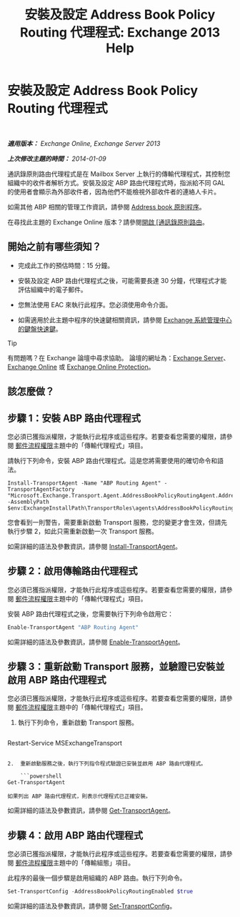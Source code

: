 ﻿---
title: '安裝及設定 Address Book Policy Routing 代理程式: Exchange 2013 Help'
TOCTitle: 安裝及設定 Address Book Policy Routing 代理程式
ms:assetid: 20e8a43d-4508-4388-a2c9-aa3073593cc2
ms:mtpsurl: https://technet.microsoft.com/zh-tw/library/JJ907308(v=EXCHG.150)
ms:contentKeyID: 51409165
ms.date: 05/21/2018
mtps_version: v=EXCHG.150
ms.translationtype: MT
---

# 安裝及設定 Address Book Policy Routing 代理程式

 

_**適用版本：** Exchange Online, Exchange Server 2013_

_**上次修改主題的時間：** 2014-01-09_

通訊錄原則路由代理程式是在 Mailbox Server 上執行的傳輸代理程式，其控制您組織中的收件者解析方式。安裝及設定 ABP 路由代理程式時，指派給不同 GAL 的使用者會顯示為外部收件者，因為他們不能檢視外部收件者的連絡人卡片。

如需其他 ABP 相關的管理工作資訊，請參閱 [Address book 原則程序](address-book-policy-procedures-exchange-2013-help.md)。

在尋找此主題的 Exchange Online 版本？請參閱[開啟 \[通訊錄原則路由](https://technet.microsoft.com/zh-tw/library/jj891095\(v=exchg.150\))。

## 開始之前有哪些須知？

  - 完成此工作的預估時間：15 分鐘。

  - 安裝及設定 ABP 路由代理程式之後，可能需要長達 30 分鐘，代理程式才能評估組織中的電子郵件。

  - 您無法使用 EAC 來執行此程序。您必須使用命令介面。

  - 如需適用於此主題中程序的快速鍵相關資訊，請參閱 [Exchange 系統管理中心的鍵盤快速鍵](keyboard-shortcuts-in-the-exchange-admin-center-exchange-online-protection-help.md)。


> [!TIP]  
> 有問題嗎？在 Exchange 論壇中尋求協助。 論壇的網址為：<a href="https://go.microsoft.com/fwlink/p/?linkid=60612">Exchange Server</a>、 <a href="https://go.microsoft.com/fwlink/p/?linkid=267542">Exchange Online</a> 或 <a href="https://go.microsoft.com/fwlink/p/?linkid=285351">Exchange Online Protection</a>。




## 該怎麼做？

## 步驟 1：安裝 ABP 路由代理程式

您必須已獲指派權限，才能執行此程序或這些程序。若要查看您需要的權限，請參閱 [郵件流程權限](mail-flow-permissions-exchange-2013-help.md)主題中的「傳輸代理程式」項目。

請執行下列命令，安裝 ABP 路由代理程式。這是您將需要使用的確切命令和語法。

    Install-TransportAgent -Name "ABP Routing Agent" -TransportAgentFactory "Microsoft.Exchange.Transport.Agent.AddressBookPolicyRoutingAgent.AddressBookPolicyRoutingAgentFactory" -AssemblyPath $env:ExchangeInstallPath\TransportRoles\agents\AddressBookPolicyRoutingAgent\Microsoft.Exchange.Transport.Agent.AddressBookPolicyRoutingAgent.dll

您會看到一則警告，需要重新啟動 Transport 服務，您的變更才會生效，但請先執行步驟 2，如此只需重新啟動一次 Transport 服務。

如需詳細的語法及參數資訊，請參閱 [Install-TransportAgent](https://technet.microsoft.com/zh-tw/library/aa997998\(v=exchg.150\))。

## 步驟 2：啟用傳輸路由代理程式

您必須已獲指派權限，才能執行此程序或這些程序。若要查看您需要的權限，請參閱 [郵件流程權限](mail-flow-permissions-exchange-2013-help.md)主題中的「傳輸代理程式」項目。

安裝 ABP 路由代理程式之後，您需要執行下列命令啟用它：

```powershell
Enable-TransportAgent "ABP Routing Agent"
```

如需詳細的語法及參數資訊，請參閱 [Enable-TransportAgent](https://technet.microsoft.com/zh-tw/library/bb124921\(v=exchg.150\))。

## 步驟 3：重新啟動 Transport 服務，並驗證已安裝並啟用 ABP 路由代理程式

您必須已獲指派權限，才能執行此程序或這些程序。若要查看您需要的權限，請參閱 [郵件流程權限](mail-flow-permissions-exchange-2013-help.md)主題中的「傳輸代理程式」項目。

1.  執行下列命令，重新啟動 Transport 服務。
    
    ```powershell
Restart-Service MSExchangeTransport
```

2.  重新啟動服務之後，執行下列指令程式驗證已安裝並啟用 ABP 路由代理程式。
    
    ```powershell
Get-TransportAgent
```
    
    如果列出 ABP 路由代理程式，則表示代理程式已正確安裝。

如需詳細的語法及參數資訊，請參閱 [Get-TransportAgent](https://technet.microsoft.com/zh-tw/library/bb123536\(v=exchg.150\))。

## 步驟 4：啟用 ABP 路由代理程式

您必須已獲指派權限，才能執行此程序或這些程序。若要查看您需要的權限，請參閱 [郵件流程權限](mail-flow-permissions-exchange-2013-help.md)主題中的「傳輸組態」項目。

此程序的最後一個步驟是啟用組織的 ABP 路由。執行下列命令。

```powershell
Set-TransportConfig -AddressBookPolicyRoutingEnabled $true
```

如需詳細的語法及參數資訊，請參閱 [Set-TransportConfig](https://technet.microsoft.com/zh-tw/library/bb124151\(v=exchg.150\))。


